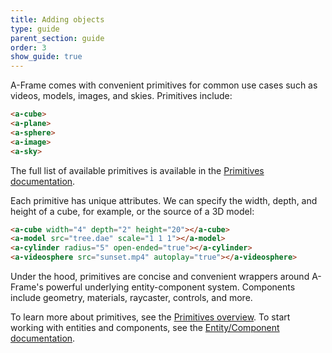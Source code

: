 ```yaml
---
title: Adding objects
type: guide
parent_section: guide
order: 3
show_guide: true
---
```


A-Frame comes with convenient primitives for common use cases such as videos, models, images, and skies. Primitives include:

```html
<a-cube>
<a-plane>
<a-sphere>
<a-image>
<a-sky>
```

The full list of available primitives is available in the [Primitives documentation](../../docs/primitives/).

Each primitive has unique attributes. We can specify the width, depth, and height of a cube, for example, or the source of a 3D model:

```html
<a-cube width="4" depth="2" height="20"></a-cube>
<a-model src="tree.dae" scale="1 1 1"></a-model>
<a-cylinder radius="5" open-ended="true"></a-cylinder>
<a-videosphere src="sunset.mp4" autoplay="true"></a-videosphere>
```

Under the hood, primitives are concise and convenient wrappers around A-Frame's powerful underlying entity-component system. Components include geometry, materials, raycaster, controls, and more.

To learn more about primitives, see the [Primitives overview](../../docs/primitives/). To start working with entities and components, see the [Entity/Component documentation](../core/).

